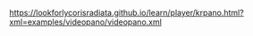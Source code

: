 https://lookforlycorisradiata.github.io/learn/player/krpano.html?xml=examples/videopano/videopano.xml
